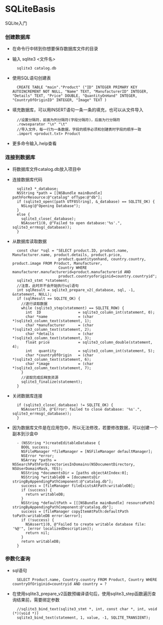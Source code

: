 # SQLiteBasis
SQLite入门

### 创建数据库
* 在命令行中转到你想要保存数据库文件的目录
* 输入 sqlite3 <文件名>

        sqlite3 catalog.db
* 使用SQL语句创建表

        CREATE TABLE "main"."Product" ("ID" INTEGER PRIMARY KEY AUTOINCREMENT NOT NULL, "Name" TEXT, "ManufacturerID" INTEGER, "Details" TEXT, "Price" DOUBLE, "QuantityOnHand" INTEGER, "CountryOfOriginID" INTEGER, "Image" TEXT )
* 填充数据库，可以用INSERT语句一条一条的填充，也可以从文件导入

        //设置分隔符，前面为列分隔符(字段分隔符)，后面为行分隔符
        .rowseparator "\n" "\t"
        //导入文件，每一行为一条数据，字段的顺序必须和创建表时字段的顺序一致
        .import <product.txt> Product
* 更多命令输入.help查看

### 连接到数据库
* 将数据库文件catalog.db放入项目中
* 连接数据库代码

        sqlite3 *_database;
        NSString *path = [[NSBundle mainBundle] pathForResource:@"catalog" ofType:@"db"];
        if (sqlite3_open([path UTF8String], &_database) == SQLITE_OK) {
          NSLog(@"Opening Database");
        }
        else {
          sqlite3_close(_database);
          NSAssert1(0, @"Failed to open database:'%s'.", sqlite3_errmsg(_database));
        }
* 从数据库读取数据

        const char *sql = "SELECT product.ID, product.name, Manufacturer.name, product.details, product.price,
                           product.quantityonhand, country.country, product.image FROM Product, Manufacturer, 
                           Country WHERE manufacturer.manufacturerid=product.manufacturerid AND 
                           product.countryoforiginid=country.countryid";
        sqlite3_stmt *statement;
        //注意，此时并不会开始执行sql语句
        int sqlResult = sqlite3_prepare_v2(_database, sql, -1, &statement, NULL);
        if (sqlResult == SQLITE_OK) {
          //逐行读取数据
          while (sqlite3_step(statement) == SQLITE_ROW) {
            int  ID                 = sqlite3_column_int(statement, 0);
            char *name              = (char *)sqlite3_column_text(statement, 1);
            char *manufacturer      = (char *)sqlite3_column_text(statement, 2);
            char *details           = (char *)sqlite3_column_text(statement, 3);
            float price             = sqlite3_column_double(statement, 4);
            int   quantity          = sqlite3_column_int(statement, 5);
            char *countryOfOrigin   = (char *)sqlite3_column_text(statement, 6);
            char *image             = (char *)sqlite3_column_text(statement, 7);
          }
          //读取完成后释放资源
          sqlite3_finalize(statement);
        }
* 关闭数据库连接
 
        if (sqlite3_close(_database) != SQLITE_OK) {
          NSAssert1(0, @"Error: failed to close database: '%s'.", sqlite3_errmsg(_database));
        }
* 因为数据库文件是在应用包中，所以无法修改，若要修改数据，可以创建一个副本到沙盒中
 
        - (NSString *)createEditableDatabase {
          BOOL success;
          NSFileManager *fileManager = [NSFileManager defaultManager];
          NSError *error;
          NSArray *paths = NSSearchPathForDirectoriesInDomains(NSDocumentDirectory, NSUserDomainMask, YES);
          NSString *documentsDir = [paths objectAtIndex:0];
          NSString *writableDB = [documentsDir stringByAppendingPathComponent:@"catalog.db"];
          success = [fileManager fileExistsAtPath:writableDB];
          if (success) {
            return writableDB;
          }
          NSString *defaultPath = [[[NSBundle mainBundle] resourcePath] stringByAppendingPathComponent:@"catalog.db"];
          success = [fileManager copyItemAtPath:defaultPath toPath:writableDB error:&error];
          if (!success) {
            NSAssert1(0, @"Failed to create writable database file: '%@'", [error localizedDescription]);
            return nil;
          }
          return writableDB;
        }

### 参数化查询
* sql语句

        SELECT Product.name, Country.country FROM Product, Country WHERE countryOfOriginid=countryid AND country = ?
* 在使用sqlite3_prepare_v2函数预编译语句后，使用sqlite3_step函数遍历查询结果前，需要绑定参数

        //sqlite3_bind_text(sqlite3_stmt *, int, const char *, int, void (*)(void *))
        sqlite3_bind_text(statement, 1, value, -1, SQLITE_TRANSIENT);
